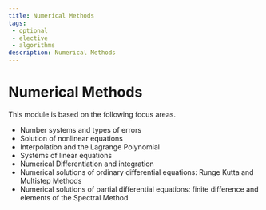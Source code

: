 ```yaml
---
title: Numerical Methods
tags: 
 - optional
 - elective
 - algorithms
description: Numerical Methods
---
```


# Numerical Methods

This module is based on the following focus areas.
- Number systems and types of errors
- Solution of nonlinear equations
- Interpolation and the Lagrange Polynomial
- Systems of linear equations
- Numerical Differentiation and integration
- Numerical solutions of ordinary differential equations: Runge Kutta and Multistep Methods
- Numerical solutions of partial differential equations: finite difference and elements of the Spectral Method
